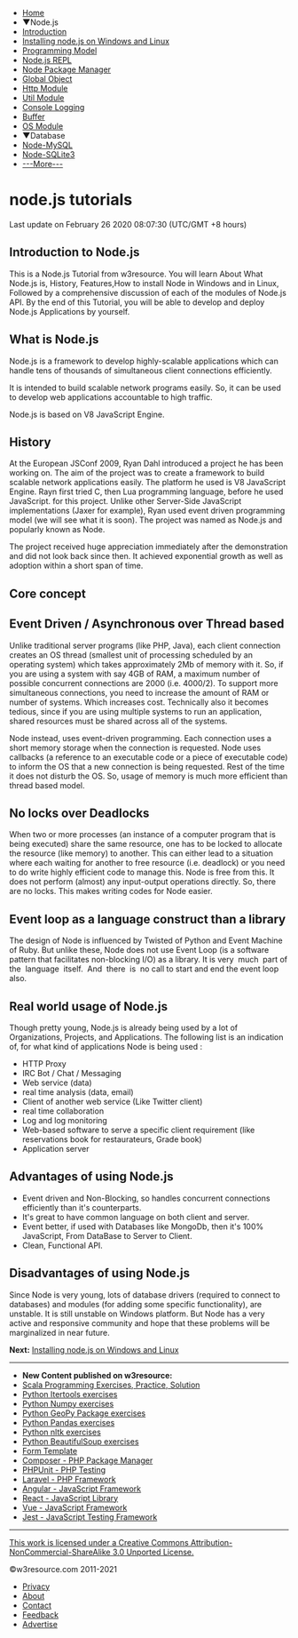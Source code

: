  


- [Home](/index.php)
- ▼Node.js
- [Introduction](/node.js/node.js-tutorials.php)
- [Installing node.js on Windows and Linux](/node.js/installing-node.js-windows-and-linux.php)
- [Programming Model](/node.js/nodejs-programming-model.php)
- [Node.js REPL](/node.js/nodejs-repl.php)
- [Node Package Manager](https://www.w3resource.com/slides/node-package-manager-commands-slides-presentation.php)
- [Global Object](/node.js/nodejs-global-object.php)
- [Http Module](/node.js/nodejs-http-server.php)
- [Util Module](/node.js/nodejs-utility.php)
- [Console Logging](/node.js/nodejs-console-logging.php)
- [Buffer](/node.js/nodejs-buffer.php)
- [OS Module](/node.js/nodejs-os.php)
- ▼Database
- [Node-MySQL](/node.js/nodejs-mysql.php)
- [Node-SQLite3](/node.js/nodejs-sqlite.php)
- [---More---]()

# node.js tutorials

Last update on February 26 2020 08:07:30 (UTC/GMT +8 hours)

<span class="underline"></span>

<span class="underline"></span>

## Introduction to Node.js

This is a Node.js Tutorial from w3resource. You will learn About What Node.js is, History, Features,How to install Node in Windows and in Linux, Followed by a comprehensive discussion of each of the modules of Node.js API. By the end of this Tutorial, you will be able to develop and deploy Node.js Applications by yourself.

## What is Node.js

Node.js is a framework to develop highly-scalable applications which can handle tens of thousands of simultaneous client connections efficiently.

It is intended to build scalable network programs easily. So, it can be used to develop web applications accountable to high traffic.

Node.js is based on V8 JavaScript Engine.

## History

At the European JSConf 2009, Ryan Dahl introduced a project he has been working on. The aim of the project was to create a framework to build scalable network applications easily. The platform he used is V8 JavaScript Engine. Rayn first tried C, then Lua programming language, before he used JavaScript. for this project. Unlike other Server-Side JavaScript implementations (Jaxer for example), Ryan used event driven programming model (we will see what it is soon). The project was named as Node.js and popularly known as Node.

The project received huge appreciation immediately after the demonstration and did not look back since then. It achieved exponential growth as well as adoption within a short span of time.

## Core concept

## Event Driven / Asynchronous over Thread based

Unlike traditional server programs (like PHP, Java), each client connection creates an OS thread (smallest unit of processing scheduled by an operating system) which takes approximately 2Mb of memory with it. So, if you are using a system with say 4GB of RAM, a maximum number of possible concurrent connections are 2000 (i.e. 4000/2). To support more simultaneous connections, you need to increase the amount of RAM or number of systems. Which increases cost. Technically also it becomes tedious, since if you are using multiple systems to run an application, shared resources must be shared across all of the systems.

Node instead, uses event-driven programming. Each connection uses a short memory storage when the connection is requested. Node uses callbacks (a reference to an executable code or a piece of executable code) to inform the OS that a new connection is being requested. Rest of the time it does not disturb the OS. So, usage of memory is much more efficient than thread based model.

## No locks over Deadlocks

When two or more processes (an instance of a computer program that is being executed) share the same resource, one has to be locked to allocate the resource (like memory) to another. This can either lead to a situation where each waiting for another to free resource (i.e. deadlock) or you need to do write highly efficient code to manage this. Node is free from this. It does not perform (almost) any input-output operations directly. So, there are no locks. This makes writing codes for Node easier.

## Event loop as a language construct than a library

The design of Node is influenced by Twisted of Python and Event Machine of Ruby. But unlike these, Node does not use Event Loop (is a software pattern that facilitates non-blocking I/O) as a library. It is very  much  part of the  language  itself.  And  there  is  no call to start and end the event loop also.

## Real world usage of Node.js

Though pretty young, Node.js is already being used by a lot of Organizations, Projects, and Applications. The following list is an indication of, for what kind of applications Node is being used :

- HTTP Proxy
- IRC Bot / Chat / Messaging
- Web service (data)
- real time analysis (data, email)
- Client of another web service (Like Twitter client)
- real time collaboration
- Log and log monitoring
- Web-based software to serve a specific client requirement (like reservations book for restaurateurs, Grade book)
- Application server

## Advantages of using Node.js

- Event driven and Non-Blocking, so handles concurrent connections efficiently than it's counterparts.
- It's great to have common language on both client and server.
- Event better, if used with Databases like MongoDb, then it's 100% JavaScript, From DataBase to Server to Client.
- Clean, Functional API.

## Disadvantages of using Node.js

Since Node is very young, lots of database drivers (required to connect to databases) and modules (for adding some specific functionality), are unstable. It is still unstable on Windows platform. But Node has a very active and responsive community and hope that these problems will be marginalized in near future.

**Next:** [Installing node.js on Windows and Linux](https://www.w3resource.com/node.js/installing-node.js-windows-and-linux.php)

---

<span class="underline"></span>

- **New Content published on w3resource:**
- [Scala Programming Exercises, Practice, Solution](https://www.w3resource.com/scala-exercises/index.php)
- [Python Itertools exercises](https://www.w3resource.com/python-exercises/itertools/index.php)
- [Python Numpy exercises](https://www.w3resource.com/python-exercises/numpy/index.php)
- [Python GeoPy Package exercises](https://www.w3resource.com/python-exercises/geopy/index.php)
- [Python Pandas exercises](https://www.w3resource.com/python-exercises/pandas/index.php)
- [Python nltk exercises](https://www.w3resource.com/python-exercises/nltk/index.php)
- [Python BeautifulSoup exercises](https://www.w3resource.com/python-exercises/BeautifulSoup/index.php)
- [Form Template](https://www.w3resource.com/form-template/)
- [Composer - PHP Package Manager](https://www.w3resource.com/php/composer/a-gentle-introduction-to-composer.php)
- [PHPUnit - PHP Testing](https://www.w3resource.com/php/PHPUnit/a-gentle-introduction-to-unit-test-and-testing.php)
- [Laravel - PHP Framework](https://www.w3resource.com/laravel/laravel-tutorial.php)
- [Angular - JavaScript Framework](https://www.w3resource.com/angular/getting-started-with-angular.php)
- [React - JavaScript Library](https://www.w3resource.com/react/react-js-overview.php)
- [Vue - JavaScript Framework](https://www.w3resource.com/vue/installation.php)
- [Jest - JavaScript Testing Framework](https://www.w3resource.com/jest/jest-getting-started.php)

---

<span class="underline"></span>

<span class="underline"></span>

<span class="underline"></span>

[This work is licensed under a Creative Commons Attribution-NonCommercial-ShareAlike 3.0 Unported License.](https://creativecommons.org/licenses/by-nc-sa/3.0/deed.en_US)

©w3resource.com 2011-2021

- [Privacy](https://www.w3resource.com/privacy.php)
- [About](https://www.w3resource.com/about.php)
- [Contact](https://www.w3resource.com/contact.php)
- [Feedback](https://www.w3resource.com/feedback.php)
- [Advertise](https://www.w3resource.com/advertise.php)
